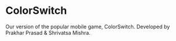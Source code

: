 # ColorSwitch
Our version of the popular mobile game, ColorSwitch. Developed by Prakhar Prasad & Shrivatsa Mishra.

